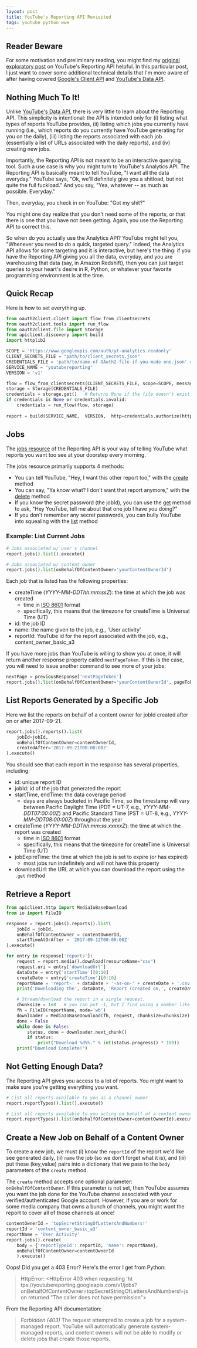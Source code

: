 ```yaml
---
layout: post
title: YouTube's Reporting API Revisited
tags: youtube python wwe
---
```


## Reader Beware
For some motivation and preliminary reading, you might find my 
[original exploratory post](https://krbnite.github.io/The-YouTube-Reporting-API/)
on YouTube's Reporting API helpful.  In this particular post, I just want to cover some additional
technical details that I'm more aware of after having covered 
[Google's Client API](https://krbnite.github.io/The-Google-Client-API-for-Python/) and
[YouTube's Data API](https://krbnite.github.io/The-YouTube-Data-API/).


## Nothing Much To It!
Unlike [YouTube's Data API](https://krbnite.github.io/The-YouTube-Data-API/), 
there is very little to learn about the Reporting API.  This simplicity is intentional: the API
is intended only for (i) listing what types of reports YouTube provides, (ii) listing which jobs
you currently have running (i.e., which reports do you currently have YouTube generating for you
on the daily), (iii) listing the reports associated with each job (essentially a list of URLs associated
with the daily reports), and (iv) creating new jobs.  

Importantly, the Reporting API is not meant to be an interactive querying tool.  Such a use case is
why you might turn to YouTube's Analytics API.  The Reporting API is basically meant to tell YouTube,
"I want all the data everyday."  YouTube says, "Ok, we'll definitely give you a shitload, but not quite
the full fuckload."  And you say, "Yea, whatever -- as much as possible. Everyday." 

Then, everyday, you check in on YouTube: "Got my shit?" 

You might one day realize that you don't need some of the reports, or that there is one that you 
have not been getting.  Again, you use the Reporting API to correct this.  

So when do you actually use the Analytics API?  YouTube might tell you, "Whenever you need to do
a quick, targeted query."  Indeed, the Analytics API allows for some targeting and it is interactive, 
but here's the thing: if you have the Reporting API giving you all the data, everyday, and you are
warehousing that data (say, in Amazon Redshift), then you can just target queries to your heart's desire
in R, Python, or whatever your favorite programming environment is at the time.  

## Quick Recap 
Here is how to set everything up.
```python
from oauth2client.client import flow_from_clientsecrets
from oauth2client.tools import run_flow
from oauth2client.file import Storage
from apiclient.discovery import build
import httplib2

SCOPE = 'https://www.googleapis.com/auth/yt-analytics.readonly'
CLIENT_SECRETS_FILE = "path/to/client_secrets.json" 
CREDENTIALS_FILE = 'path/to/name-of-OAuth2-file-if-you-made-one.json' # e.g., test-oauth2.json
SERVICE_NAME = "youtubereporting"
VERSION = 'v1'

flow = flow_from_clientsecrets(CLIENT_SECRETS_FILE, scope=SCOPE, message=' f off ')
storage = Storage(CREDENTIALS_FILE) 
credentials = storage.get()   # Returns None if the file doesn't exist
if credentials is None or credentials.invalid:
    credentials = run_flow(flow, storage)
    
report = build(SERVICE_NAME,  VERSION,  http=credentials.authorize(httplib2.Http()))
```

## Jobs
The [jobs resource](https://developers.google.com/youtube/reporting/v1/reference/rest/v1/jobs) of
the Reporting API is your way of telling YouTube what reports you want too see at your doorstep
every morning.

The jobs resource primarily supports 4 methods:
* You can tell YouTube, "Hey, I want this other report too," with the [create](https://developers.google.com/youtube/reporting/v1/reference/rest/v1/jobs/create) method
* You can say, "Ya know what?  I don't want that report anymore," with the [delete](https://developers.google.com/youtube/reporting/v1/reference/rest/v1/jobs/delete) method
* If you know the secret password (the jobId), you can use the 
[get](https://developers.google.com/youtube/reporting/v1/reference/rest/v1/jobs/get) method to ask, 
"Hey YouTube, tell me about that one job I have you doing?"
* If you don't remember any secret passwords, you can bully YouTube into squealing with the 
[list](https://developers.google.com/youtube/reporting/v1/reference/rest/v1/jobs/list) method


### Example: List Current Jobs
```python
# Jobs associated w/ user's channel
report.jobs().list().execute()

# Jobs associated w/ content owner
report.jobs().list(onBehalfOfContentOwner='yourContentOwnerId')
```
Each job that is listed has the following properties:
* createTime (*YYYY-MM-DDThh:mm:ssZ*): the time at which the job was created
    - time in [ISO 8601](https://www.w3.org/TR/NOTE-datetime) format
    - specifically, this means that the timezone for createTime is Universal Time (UT)
* id: the job ID
* name: the name given to the job, e.g., 'User activity'
* reportId: YouTube id for the report associated with the job, e.g., content\_owner\_basic\_a3

If you have more jobs than YouTube is willing to show you at once, it will return another response property called
`nextPageToken`.  If this is the case, you will need to issue another command to see more of your jobs:
```python
nextPage = previousResponse['nextPageToken']
report.jobs().list(onBehalfOfContentOwner='yourContentOwnerId', pageToken=nextPage)
```

## List Reports Generated by a Specific Job
Here we list the reports 
on behalf of a content owner for jobId created after on or after 2017-09-21.

```python
report.jobs().reports().list(
    jobId=jobId, 
    onBehalfOfContentOwner=contentOwnerId, 
    createdAfter='2017-09-21T00:00:00Z'
).execute()
```

You should see that each report in the response has several properties, including:
* id: unique report ID 
* jobId: id of the job that generated the report
* startTime, endTime: the data coverage period
    - days are always bucketed in Pacific Time, so the timestamp will vary between Pacific Daylight Time (PDT = UT-7, e.g., *YYYY-MM-DDT07:00:00Z*) and Pacific Standard Time (PST = UT-8, e.g., *YYYY-MM-DDT08:00:00Z*) throughout the year
* createTime (*YYYY-MM-DDThh:mm:ss.xxxxxZ*): the time at which the report was created
    - time in [ISO 8601](https://www.w3.org/TR/NOTE-datetime) format
    - specifically, this means that the timezone for createTime is Universal Time (UT)
* jobExpireTime: the time at which the job is set to expire (or has expired)
    - most jobs run indefinitely and will not have this property
* downloadUrl: the URL at which you can download the report using the `.get` method 


## Retrieve a Report
```python
from apiclient.http import MediaIoBaseDownload
from io import FileIO

response = report.jobs().reports().list(
    jobId = jobId, 
    onBehalfOfContentOwner = contentOwnerId,
    startTimeAtOrAfter = '2017-09-12T00:00:00Z'
).execute()

for entry in response['reports']:
    request = report.media().download(resourceName="csv")
    request.uri = entry['downloadUrl']
    dataDate = entry['startTime'][0:10]
    createDate = entry['createTime'][0:10]
    reportName = 'report-' + dataDate + '-as-on-' + createDate + '.csv' 
    print('Downloading the', dataDate, 'Report (created on,', createDate, ')')

    # Stream/download the report in a single request. 
    chunksize = 1e8   # you can put -1, but I find using a number like this shows you more updates
    fh = FileIO(reportName, mode='wb')
    downloader = MediaIoBaseDownload(fh, request, chunksize=chunksize)
    done = False 
    while done is False: 
        status, done = downloader.next_chunk() 
        if status: 
            print("Download %d%%." % int(status.progress() * 100))
    print("Download Complete!")
```

## Not Getting Enough Data? 
The Reporting API gives you access to a lot of reports.  You might want to make sure 
you're getting everything you want.
```python
# List all reports available to you as a channel owner
report.reportTypes().list().execute()

# List all reports available to you acting on behalf of a content owner
report.reportTypes().list(onBehalfOfContentOwner=contentOwnerId).execute()
```

## Create a New Job on Behalf of a Content Owner
To create a new job, we must (i) know the `reportId` of the report we'd like see generated daily,
(ii) `name` the job (so we don't forget what it is), and (iii) put these (key,value) pairs into
a dictionary that we pass to the `body` parameters of the `create` method.

The `create` method accepts one optional parameter: `onBehalfOfContentOwner`.  If this parameter is not 
set, then YouTube assumes you want the job done for the YouTube channel associated with your
verified/authenticated Google account.  However, if you are or work for some media company that owns
a bunch of channels, you might want the report to cover all of those channels at once!


```python
contentOwnerId = 'topSecretStringOfLettersAndNumbers!'
reportId = 'content_owner_basic_a3'
reportName = 'User Activity'
report.jobs().create(
    body = {'reportTypeId': reportId, 'name': reportName},
    onBehalfOfContentOwner=contentOwnerId
    ).execute()
```

Oops!  Did you get a 403 Error?  Here's the error I get from Python:
> HttpError: <HttpError 403 when requesting 
> 'ht&#8203;tps://youtubereporting.googleapis.com/v1/jobs?onBehalfOfContentOwner=topSecretStringOfLettersAndNumbers!=json
> returned "The caller does not have permission">

From the Reporting API documentation:
> *Forbidden (403)*
> The request attempted to create a job for a system-managed report. 
> YouTube will automatically generate system-managed reports, and content owners 
> will not be able to modify or delete jobs that create those reports.

